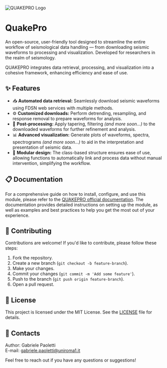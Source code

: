<picture align="center">
  <source media="(prefers-color-scheme: dark)" srcset="https://quakepro.readthedocs.io/en/latest/_static/quakepro_logo_white.png">
  <img alt="QUAKEPRO Logo" src="https://quakepro.readthedocs.io/en/latest/_static/quakepro_logo_black.png">
</picture>

# QuakePro

An open-source, user-friendly tool designed to streamline the entire workflow of seismological data handling — from downloading seismic waveforms to processing and visualization. Developed for researchers in the realm of seismology. 

QUAKEPRO integrates data retrieval, processing, and visualization into a cohesive framework, enhancing efficiency and ease of use.

## ✨ Features

- 📥 **Automated data retrieval:** Seamlessly download seismic waveforms using FDSN web services with multiple methods.
- ⚙️ **Customized downloads:** Perform detrending, resampling, and response removal to prepare waveforms for analysis.
- 🔄 **Post-processing:** Apply tapering, filtering *(and more soon...)* to the downloaded waveforms for further refinement and analysis.
- 📊 **Advanced visualization:** Generate plots of waveforms, spectra, spectrograms *(and more soon...)* to aid in the interpretation and presentation of seismic data.
- 🧩 **Modular design:** The class-based structure ensures ease of use, allowing functions to automatically link and process data without manual intervention, simplifying the workflow.

## 📋 Documentation

For a comprehensive guide on how to install, configure, and use this module, please refer to the [QUAKEPRO official documentation](https://quakepro.readthedocs.io/en/latest). The documentation provides detailed instructions on setting up the module, as well as examples and best practices to help you get the most out of your experience.

## 🤝 Contributing

Contributions are welcome! If you'd like to contribute, please follow these steps:

1. Fork the repository.
2. Create a new branch (`git checkout -b feature-branch`).
3. Make your changes.
4. Commit your changes (`git commit -m 'Add some feature'`).
5. Push to the branch (`git push origin feature-branch`).
6. Open a pull request.

## 📜 License

This project is licensed under the MIT License. See the [LICENSE](LICENSE) file for details.

## 📧 Contacts

Author: Gabriele Paoletti  
E-mail: gabriele.paoletti@uniroma1.it

Feel free to reach out if you have any questions or suggestions!